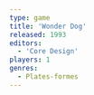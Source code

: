 ```yaml
---
type: game
title: 'Wonder Dog'
released: 1993
editors: 
  - 'Core Design'
players: 1
genres:
  - Plates-formes
---
```

